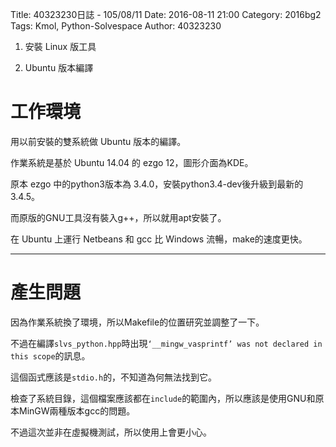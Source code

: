 Title: 40323230日誌 - 105/08/11
Date: 2016-08-11 21:00
Category: 2016bg2
Tags: Kmol, Python-Solvespace
Author: 40323230


1. 安裝 Linux 版工具

1. Ubuntu 版本編譯

<!-- PELICAN_END_SUMMARY -->

工作環境
===

用以前安裝的雙系統做 Ubuntu 版本的編譯。

作業系統是基於 Ubuntu 14.04 的 ezgo 12，圖形介面為KDE。

原本 ezgo 中的python3版本為 3.4.0，安裝python3.4-dev後升級到最新的3.4.5。

而原版的GNU工具沒有裝入g++，所以就用apt安裝了。

在 Ubuntu 上運行 Netbeans 和 gcc 比 Windows 流暢，make的速度更快。

<hr>

產生問題
===

因為作業系統換了環境，所以Makefile的位置研究並調整了一下。

不過在編譯`slvs_python.hpp`時出現`‘__mingw_vasprintf’ was not declared in this scope`的訊息。

這個函式應該是`stdio.h`的，不知道為何無法找到它。

檢查了系統目錄，這個檔案應該都在`include`的範圍內，所以應該是使用GNU和原本MinGW兩種版本gcc的問題。

不過這次並非在虛擬機測試，所以使用上會更小心。
